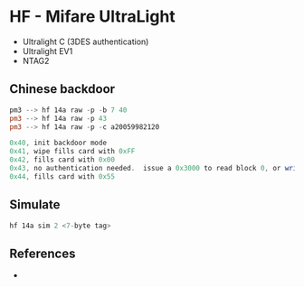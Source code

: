 # HF - Mifare UltraLight

* Ultralight C (3DES authentication)
* Ultralight EV1
* NTAG2

## Chinese backdoor

```powershell
pm3 --> hf 14a raw -p -b 7 40
pm3 --> hf 14a raw -p 43
pm3 --> hf 14a raw -p -c a20059982120

0x40, init backdoor mode
0x41, wipe fills card with 0xFF
0x42, fills card with 0x00
0x43, no authentication needed.  issue a 0x3000 to read block 0, or write block.
0x44, fills card with 0x55
```

## Simulate

```powershell
hf 14a sim 2 <7-byte tag>
```


## References

* []()